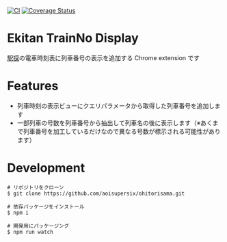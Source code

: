 [![CI](https://github.com/aoisupersix/ekitan-trainno-display/actions/workflows/ci.yml/badge.svg)](https://github.com/aoisupersix/ekitan-trainno-display/actions/workflows/ci.yml)
[![Coverage Status](https://coveralls.io/repos/github/aoisupersix/ekitan-trainno-display/badge.svg?branch=master)](https://coveralls.io/github/aoisupersix/ekitan-trainno-display?branch=master)

# Ekitan TrainNo Display

[駅探](https://ekitan.com/)の電車時刻表に列車番号の表示を追加する Chrome extension です

# Features

- 列車時刻の表示ビューにクエリパラメータから取得した列車番号を追加します
- 一部列車の号数を列車番号から抽出して列車名の後に表示します（※あくまで列車番号を加工しているだけなので異なる号数が標示される可能性があります）

# Development

```
# リポジトリをクローン
$ git clone https://github.com/aoisupersix/ohitorisama.git

# 依存パッケージをインストール
$ npm i

# 開発用にパッケージング
$ npm run watch
```

